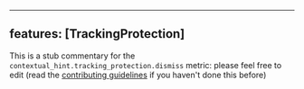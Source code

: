 
---
features: [TrackingProtection]
---

This is a stub commentary for the `contextual_hint.tracking_protection.dismiss` metric: please feel free to edit (read the
[contributing guidelines](https://github.com/mozilla/glean-annotations/blob/main/CONTRIBUTING.md)
if you haven't done this before)
